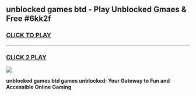 
## unblocked games btd - Play Unblocked Gmaes & Free #6kk2f
<h3>
<a href="https://news.freeplayer.one?title=unblocked_games_btd&ref=24F">CLICK TO PLAY</a></h3>
<hr>

<h3>
<a href="https://news.freeplayer.one?title=unblocked_games_btd&ref=24F">CLICK 2 PLAY</a>
  
</h3>

<a href="https://news.freeplayer.one?title=unblocked_games_btd&ref=24F/"><img src="https://clearcache.store/games.png"></a>


**unblocked games btd games unblocked: Your Gateway to Fun and Accessible Online Gaming**
